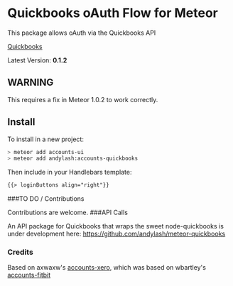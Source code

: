 Quickbooks oAuth Flow for Meteor
====================

This package allows oAuth via the Quickbooks API

[Quickbooks](https://developer.intuit.com)

Latest Version: **0.1.2**

## WARNING
This requires a fix in Meteor 1.0.2 to work correctly.

## Install

To install in a new project:
```bash
> meteor add accounts-ui
> meteor add andylash:accounts-quickbooks
```

Then include in your Handlebars template:

```html
{{> loginButtons align="right"}}
```

###TO DO / Contributions

Contributions are welcome.
###API Calls

An API package for Quickbooks that wraps the sweet node-quickbooks is under development here: https://github.com/andylash/meteor-quickbooks

### Credits
Based on axwaxw's [accounts-xero](https://github.com/axwaxw/accounts-xero), which was
based on wbartley's [accounts-fitbit](https://github.com/wbartley/accounts-fitbit)
